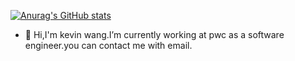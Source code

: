 [![Anurag's GitHub stats](https://github-readme-stats.vercel.app/api?username=wangcongbirley&count_private=true&show_icons=true&theme=calm)](https://github.com/wangcongbirley)
- 👋 Hi,I'm kevin wang.I’m currently working at pwc as a software engineer.you can contact me with email.
